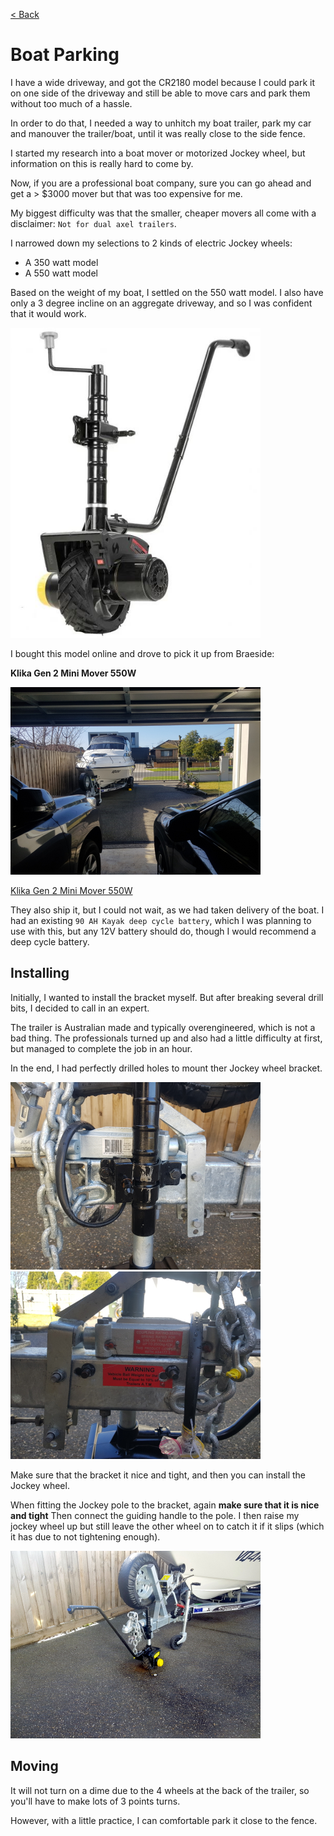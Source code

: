 [< Back](/README.md)
# Boat Parking

I have a wide driveway, and got the CR2180 model because I could park it on one side of the driveway and still be able to move cars and park them without 
too much of a hassle. 

In order to do that, I needed a way to unhitch my boat trailer, park my car and manouver the trailer/boat, until it was really close to the side fence.

I started my research into a boat mover or motorized Jockey wheel, but information on this is really hard to come by.

Now, if you are a professional boat company, sure you can go ahead and get a > $3000 mover but that was too expensive for me.

My biggest difficulty was that the smaller, cheaper movers all come with a disclaimer: `Not for dual axel trailers`.

I narrowed down my selections to 2 kinds of electric Jockey wheels:
* A 350 watt model
* A 550 watt model

Based on the weight of my boat, I settled on the 550 watt model.
I also have only a 3 degree incline on an aggregate driveway, and so I was confident that it would work.

<img src="/images/KlikaGen2MiniMover.JPG" width="400px;" />

I bought this model  online and drove to pick it up from Braeside:

**Klika Gen 2 Mini Mover 550W**

<img src="/images/Parking-DrivewayView.jpg" width="400px;" />

[Klika Gen 2 Mini Mover 550W](https://www.klika.com.au/gen2-mini-mover-12v-550w-electric-motorised-jockey-wheel-black.html)


They also ship it, but I could not wait, as we had taken delivery of the boat.
I had an existing `90 AH Kayak deep cycle battery`, which I was planning to use with this, but any 12V battery should do, though I would recommend a deep cycle battery.

## Installing

Initially, I wanted to install the bracket myself.
But after breaking several drill bits, I decided to call in an expert. 


The trailer is Australian made and typically overengineered, which is not a bad thing.
The professionals turned up and also had a little difficulty at first, but managed to complete the job in an hour.

In the end, I had perfectly drilled holes to mount ther Jockey wheel bracket.

<img src="/images/Parking-BracketView-1.jpg" width="400px;" />

<img src="/images/Parking-BracketView-2.jpg" width="400px;" />

Make sure that the bracket it nice and tight, and then you can install the Jockey wheel.

When fitting the Jockey pole to the bracket, again **make sure that it is nice and tight**
Then connect the guiding handle to the pole.
I then raise my jockey wheel up but still leave the other wheel on to catch it if it slips (which it has due to not tightening enough).


<img src="/images/Parking-Front-View.jpg" width="400px;" />

## Moving

It will not turn on a dime due to the 4 wheels at the back of the trailer, so you'll have to make lots of 3 points turns.

However, with a little practice, I can comfortable park it close to the fence.
